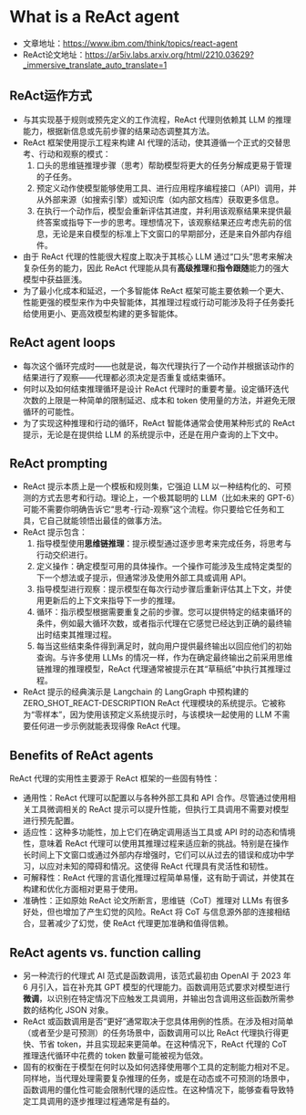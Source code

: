 # What is a ReAct agent
- 文章地址：https://www.ibm.com/think/topics/react-agent
- ReAct论文地址：https://ar5iv.labs.arxiv.org/html/2210.03629?_immersive_translate_auto_translate=1

## ReAct运作方式
- 与其实现基于规则或预先定义的工作流程，ReAct 代理则依赖其 LLM 的推理能力，根据新信息或先前步骤的结果动态调整其方法。
- ReAct 框架使用提示工程来构建 AI 代理的活动，使其遵循一个正式的交替思考、行动和观察的模式：
  1. 口头的思维链推理步骤（思考）帮助模型将更大的任务分解成更易于管理的子任务。
  2. 预定义动作使模型能够使用工具、进行应用程序编程接口（API）调用，并从外部来源（如搜索引擎）或知识库（如内部文档库）获取更多信息。
  3. 在执行一个动作后，模型会重新评估其进度，并利用该观察结果来提供最终答案或指导下一步的思考。理想情况下，该观察结果还应考虑先前的信息，无论是来自模型的标准上下文窗口的早期部分，还是来自外部内存组件。
- 由于 ReAct 代理的性能很大程度上取决于其核心 LLM 通过“口头”思考来解决复杂任务的能力，因此 ReAct 代理能从具有**高级推理**和**指令跟随**能力的强大模型中获益匪浅。
- 为了最小化成本和延迟，一个多智能体 ReAct 框架可能主要依赖一个更大、性能更强的模型来作为中央智能体，其推理过程或行动可能涉及将子任务委托给使用更小、更高效模型构建的更多智能体。

## ReAct agent loops 
- 每次这个循环完成时——也就是说，每次代理执行了一个动作并根据该动作的结果进行了观察——代理都必须决定是否重复或结束循环。
- 何时以及如何结束推理循环是设计 ReAct 代理时的重要考量。设定循环迭代次数的上限是一种简单的限制延迟、成本和 token 使用量的方法，并避免无限循环的可能性。
- 为了实现这种推理和行动的循环，ReAct 智能体通常会使用某种形式的 ReAct 提示，无论是在提供给 LLM 的系统提示中，还是在用户查询的上下文中。

## ReAct prompting
- ReAct 提示本质上是一个模板和规则集，它强迫 LLM 以一种结构化的、可预测的方式去思考和行动。理论上，一个极其聪明的 LLM（比如未来的 GPT-6）可能不需要你明确告诉它“思考-行动-观察”这个流程。你只要给它任务和工具，它自己就能领悟出最佳的做事方法。
- ReAct 提示包含：
  1. 指导模型使用**思维链推理**：提示模型通过逐步思考来完成任务，将思考与行动交织进行。
  2. 定义操作：确定模型可用的具体操作。一个操作可能涉及生成特定类型的下一个想法或子提示，但通常涉及使用外部工具或调用 API。
  3. 指导模型进行观察：提示模型在每次行动步骤后重新评估其上下文，并使用更新后的上下文来指导下一步的推理。
  4. 循环：指示模型根据需要重复之前的步骤。您可以提供特定的结束循环的条件，例如最大循环次数，或者指示代理在它感觉已经达到正确的最终输出时结束其推理过程。
  5. 每当这些结束条件得到满足时，就向用户提供最终输出以回应他们的初始查询。与许多使用 LLMs 的情况一样，作为在确定最终输出之前采用思维链推理的推理模型，ReAct 代理通常被提示在其“草稿纸”中执行其推理过程。
- ReAct 提示的经典演示是 Langchain 的 LangGraph 中预构建的 ZERO_SHOT_REACT-DESCRIPTION ReAct 代理模块的系统提示。它被称为“零样本”，因为使用该预定义系统提示时，与该模块一起使用的 LLM 不需要任何进一步示例就能表现得像 ReAct 代理。

## Benefits of ReAct agents
ReAct 代理的实用性主要源于 ReAct 框架的一些固有特性：
- 通用性：ReAct 代理可以配置以与各种外部工具和 API 合作。尽管通过使用相关工具微调相关的 ReAct 提示可以提升性能，但执行工具调用不需要对模型进行预先配置。
- 适应性：这种多功能性，加上它们在确定调用适当工具或 API 时的动态和情境性，意味着 ReAct 代理可以使用其推理过程来适应新的挑战。特别是在操作长时间上下文窗口或通过外部内存增强时，它们可以从过去的错误和成功中学习，以应对未知的障碍和情况。这使得 ReAct 代理具有灵活性和韧性。
- 可解释性：ReAct 代理的言语化推理过程简单易懂，这有助于调试，并使其在构建和优化方面相对更易于使用。
- 准确性：正如原始 ReAct 论文所断言，思维链（CoT）推理对 LLMs 有很多好处，但也增加了产生幻觉的风险。ReAct 将 CoT 与信息源外部的连接相结合，显著减少了幻觉，使 ReAct 代理更加准确和值得信赖。

## ReAct agents vs. function calling
- 另一种流行的代理式 AI 范式是函数调用，该范式最初由 OpenAI 于 2023 年 6 月引入，旨在补充其 GPT 模型的代理能力。函数调用范式要求对模型进行**微调**，以识别在特定情况下应触发工具调用，并输出包含调用这些函数所需参数的结构化 JSON 对象。
- ReAct 或函数调用是否“更好”通常取决于您具体用例的性质。在涉及相对简单（或者至少是可预测）的任务场景中，函数调用可以比 ReAct 代理执行得更快、节省 token，并且实现起来更简单。在这种情况下，ReAct 代理的 CoT 推理迭代循环中花费的 token 数量可能被视为低效。
- 固有的权衡在于模型在何时以及如何选择使用哪个工具的定制能力相对不足。同样地，当代理处理需要复杂推理的任务，或是在动态或不可预测的场景中，函数调用的僵化性可能会限制代理的适应性。在这种情况下，能够查看导致特定工具调用的逐步推理过程通常是有益的。

